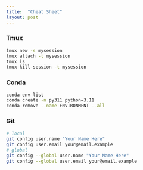 ```yaml
---
title:  "Cheat Sheet"
layout: post
---
```



### Tmux
```bash
tmux new -s mysession
tmux attach -t mysession
tmux ls
tmux kill-session -t mysession
```

### Conda
```bash
conda env list
conda create -n py311 python=3.11
conda remove --name ENVIRONMENT --all
```

### Git
```bash
# local
git config user.name "Your Name Here"
git config user.email your@email.example
# global
git config --global user.name "Your Name Here"
git config --global user.email your@email.example
```

